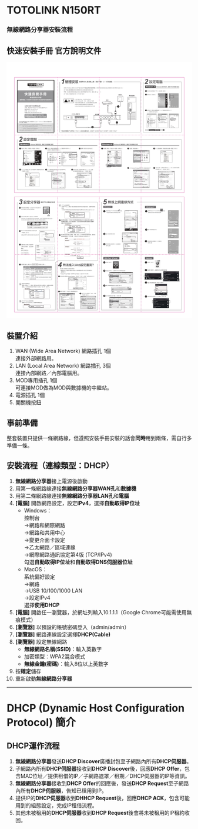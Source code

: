 # TOTOLINK N150RT
### 無線網路分享器安裝流程


## 快速安裝手冊 官方說明文件
![alt TOTOLINK N150RT 快速安裝手冊](https://github.com/blackfishbird/SomethingElse/blob/master/TOTOLINK%20N150RT/%E5%BF%AB%E9%80%9F%E5%AE%89%E8%A3%9D%E6%89%8B%E5%86%8A.jpg "TOTOLINK N150RT 快速安裝手冊")


## 裝置介紹
1. WAN (Wide Area Network) 網路插孔 1個  
   連接外部網路用。  
2. LAN (Local Area Network) 網路插孔 3個  
   連接內部網路／內部電腦用。  
3. MOD專用插孔 1個  
   可連接MOD做為MOD與數據機的中繼站。  
4. 電源插孔 1個
5. 開關機按鈕


## 事前準備
整套裝置只提供一條網路線，但遵照安裝手冊安裝的話會**同時**用到兩條，需自行多準備一條。


## 安裝流程（連線類型：DHCP）
1. **無線網路分享器**接上電源後啟動
2. 用第一條網路線連接**無線網路分享器WAN孔**和**數據機**
3. 用第二條網路線連接**無線網路分享器LAN孔**和**電腦**
4. **[電腦]** 開啟網路設定，設定**IPv4**，選擇**自動取得IP位址**
   + Windows：  
      控制台  
      →網路和網際網路  
      →網路和共用中心  
      →變更介面卡設定  
      →乙太網路／區域連線  
      →網際網路通訊協定第4版 (TCP/IPv4)  
      勾選**自動取得IP位址**和**自動取得DNS伺服器位址**
   + MacOS：  
      系統偏好設定  
      →網路  
      →USB 10/100/1000 LAN  
      →設定IPv4  
      選擇**使用DHCP**
5. **[電腦]** 開啟任一瀏覽器，於網址列輸入10.1.1.1（Google Chrome可能需使用無痕模式）
6. **[瀏覽器]** 以預設的帳號密碼登入（admin/admin）
7. **[瀏覽器]** 網路連線設定選擇**DHCP(Cable)**
8. **[瀏覽器]** 設定無線網路
   + **無線網路名稱(SSID)**：輸入英數字
   + 加密類型：WPA2混合模式
   + **無線金鑰(密碼)**：輸入8位以上英數字
9. 按**確定**儲存
10. 重新啟動**無線網路分享器**



--------------------
# DHCP (Dynamic Host Configuration Protocol) 簡介
## DHCP運作流程
1. **無線網路分享器**發送**DHCP Discover**廣播封包至子網路內所有**DHCP伺服器**。
2. 子網路內所有**DHCP伺服器**接收到**DHCP Discover**後，回應**DHCP Offer**，包含MAC位址／提供租借的IP／子網路遮罩／租期／DHCP伺服器的IP等資訊。
3. **無線網路分享器**接收到**DHCP Offer**的回應後，發送**DHCP Request**至子網路內所有**DHCP伺服器**，告知已租用到IP。
4. 提供IP的**DHCP伺服器**收到**DHHCP Request**後，回應**DHCP ACK**，包含可能用到的組態設定，完成IP租借流程。
5. 其他未被租用的**DHCP伺服器**收到**DHCP Request**後會將未被租用的IP租約收回。